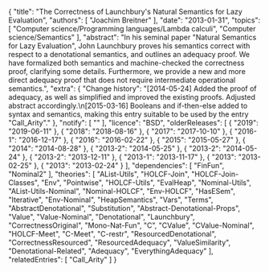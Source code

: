 {
    "title": "The Correctness of Launchbury's Natural Semantics for Lazy Evaluation",
    "authors": [
        "Joachim Breitner"
    ],
    "date": "2013-01-31",
    "topics": [
        "Computer science/Programming languages/Lambda calculi",
        "Computer science/Semantics"
    ],
    "abstract": "In his seminal paper \"Natural Semantics for Lazy Evaluation\", John Launchbury proves his semantics correct with respect to a denotational semantics, and outlines an adequacy proof. We have formalized both semantics and machine-checked the correctness proof, clarifying some details. Furthermore, we provide a new and more direct adequacy proof that does not require intermediate operational semantics.",
    "extra": {
        "Change history": "[2014-05-24] Added the proof of adequacy, as well as simplified and improved the existing proofs. Adjusted abstract accordingly.\n[2015-03-16] Booleans and if-then-else added to syntax and semantics, making this entry suitable to be used by the entry \"Call_Arity\"."
    },
    "notify": [
        ""
    ],
    "licence": "BSD",
    "olderReleases": [
        {
            "2019": "2019-06-11"
        },
        {
            "2018": "2018-08-16"
        },
        {
            "2017": "2017-10-10"
        },
        {
            "2016-1": "2016-12-17"
        },
        {
            "2016": "2016-02-22"
        },
        {
            "2015": "2015-05-27"
        },
        {
            "2014": "2014-08-28"
        },
        {
            "2013-2": "2014-05-25"
        },
        {
            "2013-2": "2014-05-24"
        },
        {
            "2013-2": "2013-12-11"
        },
        {
            "2013-1": "2013-11-17"
        },
        {
            "2013": "2013-02-25"
        },
        {
            "2013": "2013-02-24"
        }
    ],
    "dependencies": [
        "FinFun",
        "Nominal2"
    ],
    "theories": [
        "AList-Utils",
        "HOLCF-Join",
        "HOLCF-Join-Classes",
        "Env",
        "Pointwise",
        "HOLCF-Utils",
        "EvalHeap",
        "Nominal-Utils",
        "AList-Utils-Nominal",
        "Nominal-HOLCF",
        "Env-HOLCF",
        "HasESem",
        "Iterative",
        "Env-Nominal",
        "HeapSemantics",
        "Vars",
        "Terms",
        "AbstractDenotational",
        "Substitution",
        "Abstract-Denotational-Props",
        "Value",
        "Value-Nominal",
        "Denotational",
        "Launchbury",
        "CorrectnessOriginal",
        "Mono-Nat-Fun",
        "C",
        "CValue",
        "CValue-Nominal",
        "HOLCF-Meet",
        "C-Meet",
        "C-restr",
        "ResourcedDenotational",
        "CorrectnessResourced",
        "ResourcedAdequacy",
        "ValueSimilarity",
        "Denotational-Related",
        "Adequacy",
        "EverythingAdequacy"
    ],
    "relatedEntries": [
        "Call_Arity"
    ]
}